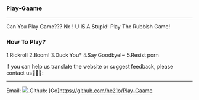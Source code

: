 ### Play-Gaame
_______
Can You Play Game??? No ! U IS A Stupid! Play The Rubbish Game!

### How To Play?
1.Rickroll
2.Boom!
3.Duck You*
4.Say Goodbye!~
5.Resist porn

If you can help us translate the website or suggest feedback, please contact us🌝🌝🌝:
______
Email:
<a href="mailto:%73%75%69%5F%62%69%6C%69%40%68%6F%74%6D%61%69%6C%2E%63%6F%6D">
<img border="0" src="https://mail.zhaoxi.net/images/cache/1h0l42abukrm406af7l9naqvrj.png?9279" />
</a>
Github:
[Go]https://github.com/he21o/Play-Gaame
